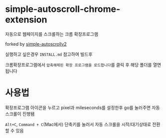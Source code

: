 # simple-autoscroll-chrome-extension
자동으로 웹페이지를 스크롤하는 크롬 확장프로그램

forked by [simple-autoscrollv2](https://github.com/danman113/simple-autoscrollv2)

실행하고 싶은경우 `INSTALL.md` 참고하여 빌드후

크롬확장프로그램에서 `압축해제된 확장 프로그램을 로드합니다`를 클릭 후 해당 폴더를 열면됩니다

# 사용법
확장프로그램 아이콘을 누르고 pixel과 mileseconds를 설정한후 go를 눌러주면 자동 스크롤이 진행됌

`Alt+C`, `Command + C`(Mac에서) 단축키를 눌러서 자동 스크롤을 시작/대기상태로 전환 할 수 있음